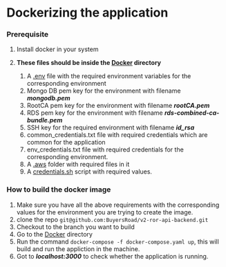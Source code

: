 # Dockerizing the application

### Prerequisite

1. Install docker in your system

2. **These files should be inside the [Docker](.) directory**

    1. A [.env](.env.example) file with the required environment variables for the corresponding environment
    2. Mongo DB pem key for the environment with filename __*mongodb.pem*__
    3. RootCA pem key for the environment with filename __*rootCA.pem*__
    4. RDS pem key for the environment with filename __*rds-combined-ca-bundle.pem*__
    5. SSH key for the required environment with filename __*id_rsa*__
    6. common_credentials.txt file with required credentials which are common for the application
    7. env_credentials.txt file with required credentials for the corresponding environment.
    8. A [.aws](.aws) folder with required files in it
    9. A [credentials.sh](credentials.sh) script with required values.


### How to build the docker image

1. Make sure you have all the above requirements with the corresponding values for the environment you are trying to create the image.
2. clone the repo `git@github.com:BuyersRoad/v2-ror-api-backend.git`
3. Checkout to the branch you want to build
4. Go to the [Docker](.) directory
5. Run the command `docker-compose -f docker-compose.yaml up`, this will build and run the appliction in the machine.
6. Got to __*localhost:3000*__ to check whether the application is running.
  
